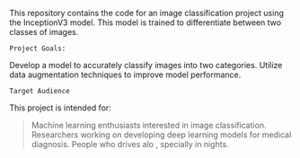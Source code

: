 This repository contains the code for an image classification project using the InceptionV3 model. This model is trained to differentiate between two classes of images.

    Project Goals:
Develop a model to accurately classify images into two categories.
Utilize data augmentation techniques to improve model performance.

    Target Audience
This project is intended for:
>Machine learning enthusiasts interested in image classification.
>Researchers working on developing deep learning models for medical diagnosis.
>People who drives alo , specially in nights.



